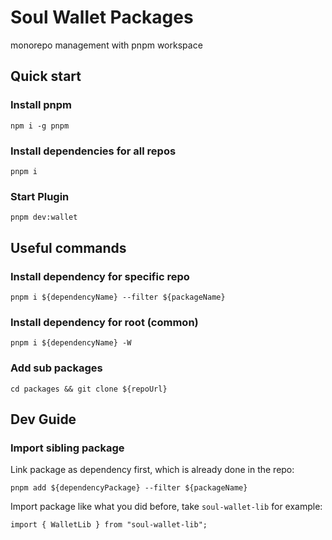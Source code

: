 # Soul Wallet Packages

monorepo management with pnpm workspace

## Quick start

### Install pnpm

`npm i -g pnpm`

### Install dependencies for all repos

`pnpm i`


### Start Plugin

`pnpm dev:wallet`


## Useful commands

### Install dependency for specific repo

`pnpm i ${dependencyName} --filter ${packageName}`

### Install dependency for root (common)

`pnpm i ${dependencyName} -W`

### Add sub packages

`cd packages && git clone ${repoUrl}`


## Dev Guide

### Import sibling package

Link package as dependency first, which is already done in the repo:

`pnpm add ${dependencyPackage} --filter ${packageName}`

Import package like what you did before, take `soul-wallet-lib` for example:

`import { WalletLib } from "soul-wallet-lib";`
